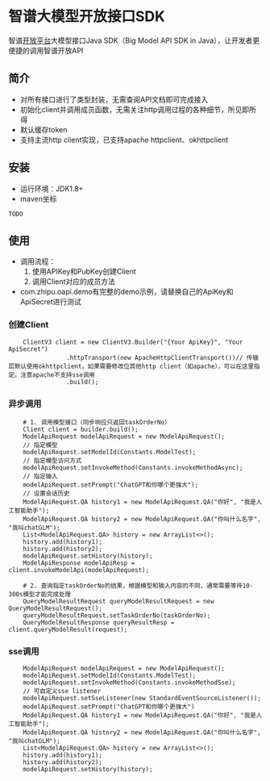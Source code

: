 # 智谱大模型开放接口SDK

智谱[开放平台](http://open.bigmodel.cn/howuse/platformintroduced)大模型接口Java SDK（Big Model API SDK in
Java），让开发者更便捷的调用智谱开放API

## 简介

- 对所有接口进行了类型封装，无需查阅API文档即可完成接入
- 初始化client并调用成员函数，无需关注http调用过程的各种细节，所见即所得
- 默认缓存token
- 支持主流http client实现，已支持apache httpclient、okhttpclient

## 安装

- 运行环境：JDK1.8+
- maven坐标

```
TODO
```

## 使用

- 调用流程：
    1. 使用APIKey和PubKey创建Client
    2. 调用Client对应的成员方法
- com.zhipu.oapi.demo有完整的demo示例，请替换自己的ApiKey和ApiSecret进行测试

### 创建Client

```
    ClientV3 client = new ClientV3.Builder("{Your ApiKey}", "Your ApiSecret")
                .httpTransport(new ApacheHttpClientTransport())// 传输层默认使用okhttpclient，如果需要修改位其他http client（如apache），可以在这里指定。注意apache不支持sse调用
                .build();
```        

### 异步调用

```
    # 1. 调用模型接口（同步响应只返回taskOrderNo）
    Client client = builder.build();    
    ModelApiRequest modelApiRequest = new ModelApiRequest();
    // 指定模型
    modelApiRequest.setModelId(Constants.ModelTest);
    // 指定模型访问方式
    modelApiRequest.setInvokeMethod(Constants.invokeMethodAsync);
    // 指定输入
    modelApiRequest.setPrompt("ChatGPT和你哪个更强大");
    // 设置会话历史
    ModelApiRequest.QA history1 = new ModelApiRequest.QA("你好", "我是人工智能助手");
    ModelApiRequest.QA history2 = new ModelApiRequest.QA("你叫什么名字", "我叫chatGLM");
    List<ModelApiRequest.QA> history = new ArrayList<>();
    history.add(history1);
    history.add(history2);
    modelApiRequest.setHistory(history);
    ModelApiResponse modelApiResp = client.invokeModelApi(modelApiRequest);
    
    # 2. 查询指定taskOrderNo的结果，根据模型和输入内容的不同，通常需要等待10-300s模型才能完成处理
    QueryModelResultRequest queryModelResultRequest = new QueryModelResultRequest();
    queryModelResultRequest.setTaskOrderNo(taskOrderNo);
    QueryModelResultResponse queryResultResp = client.queryModelResult(request);
``` 

### sse调用
```
    ModelApiRequest modelApiRequest = new ModelApiRequest();
    modelApiRequest.setModelId(Constants.ModelTest);
    modelApiRequest.setInvokeMethod(Constants.invokeMethodSse);
    // 可自定义sse listener
    modelApiRequest.setSseListener(new StandardEventSourceListener());
    modelApiRequest.setPrompt("ChatGPT和你哪个更强大")
    ModelApiRequest.QA history1 = new ModelApiRequest.QA("你好", "我是人工智能助手");
    ModelApiRequest.QA history2 = new ModelApiRequest.QA("你叫什么名字", "我叫chatGLM");
    List<ModelApiRequest.QA> history = new ArrayList<>();
    history.add(history1);
    history.add(history2);
    modelApiRequest.setHistory(history);
```